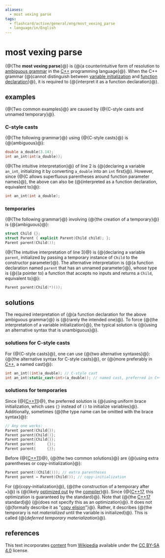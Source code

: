 ```yaml
---
aliases:
  - most vexing parse
tags:
  - flashcard/active/general/eng/most_vexing_parse
  - language/in/English
---
```


# most vexing parse

{@{The __most vexing parse__}@} is {@{a counterintuitive form of resolution to [ambiguous grammar](Ambiguous%20grammar.md) in the [C++](C++.md) programming language}@}. When the C++ grammar {@{cannot distinguish between [variable initialization](initialization%20(programming).md) and [function declaration](declaration%20(computer%20programming).md)}@}, it is required to {@{interpret it as a function declaration}@}. <!--SR:!2027-12-13,1067,350!2026-10-11,719,330!2025-10-07,19,347!2025-10-07,19,347-->

## examples

{@{Two common examples}@} are caused by {@{C-style casts and unnamed temporary}@}. <!--SR:!2026-06-23,634,330!2025-12-22,78,367-->

### C-style casts

{@{The following grammar}@} using {@{C-style casts}@} is {@{ambiguous}@}: <!--SR:!2025-12-31,86,367!2025-12-22,78,367!2025-12-25,81,367-->

```C++
double a_double(3.14);
int an_int(int(a_double));
```

{@{The intuitive interpretation}@} of line 2 is {@{declaring a variable `an_int`, initializing it by converting `a_double` into an `int` first}@}. However, since {@{C allows superfluous parentheses around function parameter names}@}, the above can also be {@{interpreted as a function declaration, equivalent to}@}: <!--SR:!2027-02-08,806,330!2025-12-22,475,310!2025-12-29,84,367!2025-12-23,79,367-->

```C++
int an_int(int a_double);
```

### temporaries

{@{The following grammar}@} involving {@{the creation of a temporary}@} is {@{ambiguous}@}: <!--SR:!2025-12-28,83,367!2025-12-29,84,367!2025-12-24,80,367-->

```C++
struct Child {};
struct Parent { explicit Parent(Child child); };
Parent parent(Child());
```

{@{The intuitive interpretation of line 3}@} is {@{declaring a variable `parent`, initialized by passing a temporary instance of `Child` to the constructor parameter}@}. The alternative interpretation is {@{a function declaration named `parent` that has an unnamed parameter}@}, whose type is {@{\(a pointer to\) a function that accepts no inputs and returns a `Child`, equivalent to}@}: <!--SR:!2027-01-05,728,290!2026-03-23,187,270!2025-12-30,85,367!2025-10-07,19,347-->

```C++
Parent parent(Child(*)());
```

## solutions

The required interpretation of {@{a function declaration for the above ambiguous grammar}@} is {@{rarely the intended one}@}. To force {@{the interpretation of a variable initialization}@}, the typical solution is {@{using an alternative syntax that is unambiguous}@}. <!--SR:!2028-07-30,1247,350!2027-02-17,807,330!2025-12-28,83,367!2025-12-28,83,367-->

### solutions for C-style casts

For {@{C-style casts}@}, one can use {@{two alternative syntaxes}@}: {@{the alternative syntax for C-style casts}@}, or {@{more preferably in [C++](C++.md), a named cast}@}: <!--SR:!2027-02-24,819,330!2025-12-23,79,367!2025-10-07,19,347!2025-12-22,78,367-->

```C++
int an_int((int)a_double); // C-style cast
int an_int(static_cast<int>(a_double)); // named cast, preferred in C++
```

### solutions for temporaries

Since {@{[C++11](C++11.md)}@}, the preferred solution is {@{using uniform brace initialization, which uses `{}` instead of `()` to initialize variables}@}. Additionally, sometimes {@{the type name can be omitted with the brace syntax}@}: <!--SR:!2028-10-25,1226,310!2025-10-07,19,347!2025-10-07,19,347-->

```C++
// Any one works:
Parent parent(Child{});
Parent parent{Child()};
Parent parent{Child{}};
Parent parent(     {});
Parent parent{     {}};
```

Before {@{[C++11](C++11.md)}@}, {@{the two common solutions}@} are {@{using extra parentheses or copy-initialization}@}: <!--SR:!2026-10-10,718,330!2025-12-12,80,355!2025-12-07,77,355-->

```C++
Parent parent((Child())); // extra parentheses
Parent parent = Parent(Child()); // copy-initialization
```

For {@{copy-initialization}@}, {@{the construction of a temporary after `=`}@} is {@{likely [optimized out](optimizing%20compiler.md) by the [compiler](compiler.md)}@}. Since {@{[C++17](C++17.md), this optimization is guaranteed by the standard}@}. Note that {@{the [C++17](C++17.md) standard}@} {@{does not specify this as an optimization}@}. It does not {@{formally describe it as "[copy elision](copy%20elision.md)"}@}. Rather, it describes {@{the temporary is not _materialized_ until the variable is initialized}@}. This is called {@{_deferred temporary materialization_}@}. <!--SR:!2026-03-23,543,310!2028-07-10,1041,290!2025-12-10,79,355!2025-12-12,80,355!2025-12-06,75,355!2025-12-06,76,355!2025-12-12,80,355!2025-12-09,78,355!2025-12-07,76,355-->

## references

This text incorporates [content](https://en.wikipedia.org/wiki/most_vexing_parse) from [Wikipedia](Wikipedia.md) available under the [CC BY-SA 4.0](https://creativecommons.org/licenses/by-sa/4.0/) license.
